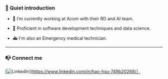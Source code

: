 ### 👋 Quiet introduction

- 🔭 I’m currently working at Acom with their RD and AI team.
- 🌱 Proficient in software development techniques and data science.

- 🚑 I'm also an Emergency medical technician.

---
### 📭 Connect me
[![LinkedIn](https://img.shields.io/badge/LinkedIn-0077B5?style=for-the-badge&logo=linkedin&logoColor=white)](https://www.linkedin.com/in/hao-hsu-749b20268/）
